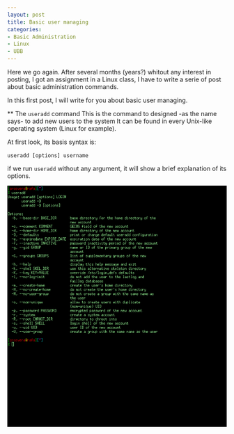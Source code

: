 ```yaml
---
layout: post
title: Basic user managing
categories:
- Basic Administration
- Linux
- UBB
---
```


Here we go again. After several months (years?) whitout any interest in posting,
I got an assignment in a Linux class, I have to write a serie of post about
basic administration commands.

In this first post, I will write for you about basic user managing.


** The `useradd` command
This is the command to designed -as the name says- to add new users to the system
It can be found in every Unix-like operating system (Linux for example).

At first look, its basis syntax is:

    useradd [options] username

if we run `useradd` without any argument, it will show a brief explanation of its
options.

![Running useradd without parameters](/basic_admin_images/01.png)
